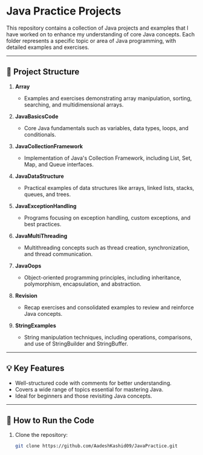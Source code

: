 # Java Practice Projects

This repository contains a collection of Java projects and examples that I have worked on to enhance my understanding of core Java concepts. Each folder represents a specific topic or area of Java programming, with detailed examples and exercises.

---

## 📁 Project Structure

1. **Array**  
   - Examples and exercises demonstrating array manipulation, sorting, searching, and multidimensional arrays.

2. **JavaBasicsCode**  
   - Core Java fundamentals such as variables, data types, loops, and conditionals.

3. **JavaCollectionFramework**  
   - Implementation of Java's Collection Framework, including List, Set, Map, and Queue interfaces.

4. **JavaDataStructure**  
   - Practical examples of data structures like arrays, linked lists, stacks, queues, and trees.

5. **JavaExceptionHandling**  
   - Programs focusing on exception handling, custom exceptions, and best practices.

6. **JavaMultiThreading**  
   - Multithreading concepts such as thread creation, synchronization, and thread communication.

7. **JavaOops**  
   - Object-oriented programming principles, including inheritance, polymorphism, encapsulation, and abstraction.

8. **Revision**  
   - Recap exercises and consolidated examples to review and reinforce Java concepts.

9. **StringExamples**  
   - String manipulation techniques, including operations, comparisons, and use of StringBuilder and StringBuffer.

---

## 💡 Key Features
- Well-structured code with comments for better understanding.
- Covers a wide range of topics essential for mastering Java.
- Ideal for beginners and those revisiting Java concepts.

---

## 🚀 How to Run the Code
1. Clone the repository:  
   ```bash
   git clone https://github.com/AadeshKashid09/JavaPractice.git
